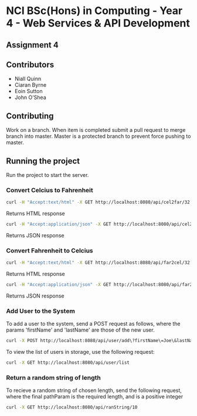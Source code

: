# NCI BSc(Hons) in Computing - Year 4 - Web Services & API Development

## Assignment 4

## Contributors
  - Niall Quinn
  - Ciaran Byrne
  - Eoin Sutton
  - John O'Shea

## Contributing
Work on a branch. When item is completed submit a pull request to merge branch into master. Master is a protected branch to prevent force pushing to master.  

## Running the project  
Run the project to start the server.  

### Convert Celcius to Fahrenheit  

```bash
curl -H "Accept:text/html" -X GET http://localhost:8080/api/cel2far/32
```  
Returns HTML response  

```bash
curl -H "Accept:application/json" -X GET http://localhost:8080/api/cel2far/32
``` 
Returns JSON response  

### Convert Fahrenheit to Celcius  

```bash
curl -H "Accept:text/html" -X GET http://localhost:8080/api/far2cel/32
```  
Returns HTML response  

```bash
curl -H "Accept:application/json" -X GET http://localhost:8080/api/far2cel/32
``` 
Returns JSON response 

### Add User to the System  
To add a user to the system, send a POST request as follows, where the params 'firstName' and 'lastName' are those of the new user.  
```bash
curl -X POST http://localhost:8080/api/user/add\?firstName\=Joe\&lastName\=Bloggs
```   

To view the list of users in storage, use the following request:  
```bash
curl -X GET http://localhost:8080/api/user/list
```  

### Return a random string of length  
To recieve a random string of chosen length, send the following request, where the final pathParam is the required length, and is a positive integer
```bash
curl -X GET http://localhost:8080/api/ranString/10
``` 
